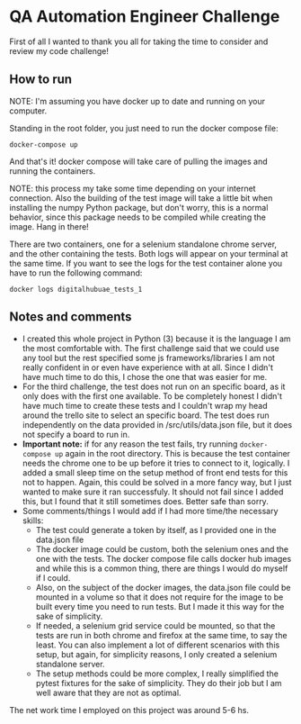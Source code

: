 # QA Automation Engineer Challenge
First of all I wanted to thank you all for taking the time to consider and review my code challenge!

## How to run
NOTE: I'm assuming you have docker up to date and running on your computer.

Standing in the root folder, you just need to run the docker compose file:
```
docker-compose up
```
And that's it! docker compose will take care of pulling the images and running the containers. 

NOTE: this process my take some time depending on your internet connection. Also the building of the test image will take a little bit when installing the numpy Python package, but don't worry, this is a normal behavior, since this package needs to be compiled while creating the image. Hang in there!

There are two containers, one for a selenium standalone chrome server, and the other containing the tests. Both logs will appear on your terminal at the same time. If you want to see the logs for the test container alone you have to run the following command:
```
docker logs digitalhubuae_tests_1
```

## Notes and comments
- I created this whole project in Python (3) because it is the language I am the most comfortable with. The first challenge said that we could use any tool but the rest specified some js frameworks/libraries I am not really confident in or even have experience with at all. Since I didn't have much time to do this, I chose the one that was easier for me.
- For the third challenge, the test does not run on an specific board, as it only does with the first one available. To be completely honest I didn't have much time to create these tests and I couldn't wrap my head around the trello site to select an specific board. The test does run independently on the data provided in /src/utils/data.json file, but it does not specify a board to run in.
- **Important note:** if for any reason the test fails, try running `docker-compose up` again in the root directory. This is because the test container needs the chrome one to be up before it tries to connect to it, logically. I added a small sleep time on the setup method of front end tests for this not to happen. Again, this could be solved in a more fancy way, but I just wanted to make sure it ran successfuly. It should not fail since I added this, but I found that it still sometimes does. Better safe than sorry.
- Some comments/things I would add if I had more time/the necessary skills:
  - The test could generate a token by itself, as I provided one in the data.json file 
  - The docker image could be custom, both the selenium ones and the one with the tests. The docker compose file calls docker hub images and while this is a common thing, there are things I would do myself if I could.
  - Also, on the subject of the docker images, the data.json file could be mounted in a volume so that it does not require for the image to be built every time you need to run tests. But I made it this way for the sake of simplicity.
  - If needed, a selenium grid service could be mounted, so that the tests are run in both chrome and firefox at the same time, to say the least. You can also implement a lot of different scenarios with this setup, but again, for simplicity reasons, I only created a selenium standalone server.
  - The setup methods could be more complex, I really simplified the pytest fixtures for the sake of simplicity. They do their job but I am well aware that they are not as optimal.
  
The net work time I employed on this project was around 5-6 hs.
